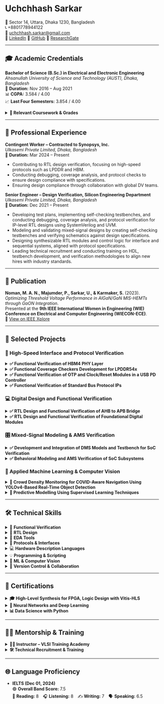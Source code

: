 # Uchchhash Sarkar

📍 Sector 14, Uttara, Dhaka 1230, Bangladesh  
📞 +8801778944122  
📧 uchchhash.sarkar@gmail.com  
🔗 [LinkedIn](https://linkedin.com/in/uchchhash) 
🔗 [GitHub](https://github.com/uchchhash)
🔗 [ResearchGate](https://www.researchgate.net/profile/Uchchhash_Sarkar)

---

## 🎓 Academic Credentials

**Bachelor of Science (B.Sc.) in Electrical and Electronic Engineering**  
*Ahsanullah University of Science and Technology (AUST), Dhaka, Bangladesh*  
📅 **Duration:** Nov 2016 – Aug 2021  
📊 **CGPA:** 3.584 / 4.00  
📈 **Last Four Semesters:** 3.854 / 4.00 

<details>
<summary><strong>📘 Relevant Coursework & Grades</strong></summary>

<ul>
  <li>VLSI I & Lab – A+, A+ (4.00)</li>
  <li>VLSI II & Lab – A+, A+ (4.00)</li>
  <li>Computer Architecture – A+ (4.00)</li>
  <li>Microprocessor & System Design & Lab – A+, A+ (4.00)</li>
  <li>Digital Logic Design – A+ (4.00)</li>
  <li>Digital Signal Processing I & Lab – A+, A+ (4.00)</li>
  <li>Analog Integrated Circuit – A (3.75)</li>
  <li>Project & Thesis – A+ (4.00)</li>
</ul>

</details>



---

## 💼 Professional Experience

**Contingent Worker – Contracted to Synopsys, Inc.**  
*Ulkasemi Private Limited, Dhaka, Bangladesh*  
📅 **Duration:** Mar 2024 – Present  
- Contributing to RTL design verification, focusing on high-speed protocols such as LPDDR and HBM.
- Conducting debugging, coverage analysis, and protocol checks to ensure design compliance with specifications.
- Ensuring design compliance through collaboration with global DV teams.

**Senior Engineer – Design Verification, Silicon Engineering Department**  
*Ulkasemi Private Limited, Dhaka, Bangladesh*  
📅 **Duration:** Dec 2021 – Present  
- Developing test plans, implementing self-checking testbenches, and conducting debugging, coverage analysis, and protocol verification for IP-level RTL designs using SystemVerilog and UVM.
- Modeling and validating mixed-signal designs by creating self-checking testbenches and verifying schematics against design specifications.
- Designing synthesizable RTL modules and control logic for interface and sequential systems, aligned with protocol specifications.
- Leading technical recruitment and conducting training on HDL, testbench development, and verification methodologies to align new hires with industry standards.

---

## 📄 Publication

**Noman, M. A. N., Majumder, P., Sarkar, U., & Karmaker, S.** (2023).  
*Optimizing Threshold Voltage Performance in AlGaN/GaN MIS-HEMTs through GaON Integration*.  
Presented at the **9th IEEE International Women in Engineering (WIE) Conference on Electrical and Computer Engineering (WIECON-ECE)**.  
🔗 [View on IEEE Xplore](https://ieeexplore.ieee.org/document/10456403)

---

## 🧪 Selected Projects

### 🔌 High-Speed Interface and Protocol Verification

<details>
<summary><strong>✅ Functional Verification of HBM4 PHY Layer</strong></summary>

**Organization:** Synopsys Inc  
**Duration:** Jun 2024 – Present  
**Objective:** Implement and verify HBM4 PHY initialization and training sequences for mission mode readiness.  

**Contributions:**  
<ul>
  <li>Implemented key initialization steps, including power-up, clock setup, CSR configuration, and PHY initialization.</li>
  <li>Analyzed specifications to determine correct sequences for lane repair, impedance calibration, and training.</li>
  <li>Debugged and resolved design issues through collaboration with designers.</li>
</ul>  

**Result:** Successfully implemented PHY initialization sequences, resolved critical bugs, and progressed to advanced training sequences as part of the ongoing project.  

</details>


<details>
<summary><strong>✅ Functional Coverage Checkers Development for LPDDR54x</strong></summary>

**Organization:** Synopsys Inc | 📅 Duration: Apr 2024 – Present  
**Objective:** Develop a portable functional coverage checker for LPDDR54x interfaces, ensuring protocol compliance and scalability.  

**Contributions:**  
<ul>
  <li>Implemented illegal bin coverage for LPDDR4 and LPDDR5, focusing on critical scenarios such as frequency changes, low power states, snooping, and sideband operations.</li>
  <li>Developed a modular architecture using macros to support incremental updates and compatibility across DDR/LPDDR IPs, including LPDDR6.</li>
  <li>Designed targeted negative test cases to ensure accurate detection of illegal conditions and enhance protocol compliance validation.</li>
  <li>Currently working on extending coverage for additional scenarios as part of the ongoing project.</li>
</ul>

**Result:** Delivered a scalable and reusable coverage checker, significantly improving verification efficiency for multiple DDR/LPDDR designs.

</details>

<details>
<summary><strong>✅ Functional Verification of OTP and Clock/Reset Modules in a USB PD Controller</strong></summary>

**Organization:** Texas Instruments  
**Objective:** Verify OTP operations and clock/reset functionalities in a USB Power Delivery (PD) controller to ensure compliance with design specifications.  

**Contributions:**  
<ul>
  <li>Verified OTP operations, including read, burn, and standby, achieving comprehensive functional coverage.</li>
  <li>Developed UVM testbench components and implemented SystemVerilog assertions for critical timing and state transitions.</li>
  <li>Debugged clock/reset sequences for power-on reset (POR) and soft reset functionality, resolving design issues collaboratively with the design team.</li>
</ul>

**Result:** Verified OTP and clock/reset functionalities, resolved design bugs, and achieved 100% functional coverage.

</details>

<details>
<summary><strong>✅ Functional Verification of Standard Bus Protocol IPs </strong></summary>

**Organization:** Ulkasemi Internal  
**Objective:** Develop UVM-based environments to verify protocol-specific IPs.  
**Protocols:** APB, AHB, AXI, I2C, SPI, UART  

**Contributions:**  
<ul>
  <li>Extracted design features from specifications and developed testbenches with protocol-specific agents, BFMs (drivers/monitors), test cases, assertions, and coverage plans.</li>
  <li>Implemented constrained random testing and developed corner-case scenarios to validate all functional aspects.</li>
  <li>Verified protocol sequences using SystemVerilog assertions for robustness and compliance.</li>
</ul>

**Result:** Achieved 100% functional and code coverage, ensuring thorough protocol verification and compliance with design specifications.

</details>

### 💻 Digital Design and Functional Verification

<details>
<summary><strong>✅ RTL Design and Functional Verification of AHB to APB Bridge</strong></summary>

**Organization:** Ulkasemi Internal  
**Objective:** Design and verify an AHB to APB protocol bridge to enable communication between high-speed AHB and low-speed APB peripherals in SoC systems.  

**Contributions:**  
<ul>
  <li>Developed RTL for AHB slave and APB master using Verilog, with control FSMs and asynchronous dual-clock FIFOs for CDC (400 MHz ↔ 100 MHz).</li>
  <li>Built a UVM-based testbench with reusable agents, sequencers, monitors, and config classes.</li>
  <li>Created directed and randomized tests for protocol correctness, invalid accesses, and transfer edge cases.</li>
</ul>

**Result:** Verified protocol conversion and CDC logic via simulation; achieved full code and functional coverage.  
*Synthesis and timing closure were not within the scope of this project.*

</details>

<details>
<summary><strong>✅ RTL Design and Functional Verification of Foundational Digital Modules </strong></summary>

**Organization:** Ulkasemi Internal  
**Objective:** Design and verify sequential digital modules using Verilog and SystemVerilog.  
**Modules:** Traffic Light Controller, 4-bit Binary Counter, and Universal Shift Register  

**Contributions:**  
<ul>
  <li>Designed synthesizable RTL for a binary counter, shift register, and FSM-based traffic light controller.</li>
  <li>Built modular testbenches with reusable components; verified functionality using directed and randomized tests with full coverage.</li>
</ul>

**Result:** Completed RTL design and functional verification of all modules, reinforcing skills in FSM design, RTL coding, and SV-based verification.

</details>

### 🎛️ Mixed-Signal Modeling & AMS Verification

<details>
<summary><strong>✅ Development and Integration of DMS Models and Testbench for SoC Verification</strong></summary>

**Organization:** Designer’s Guide  
**Objective:** Develop and integrate DMS models for analog-digital co-simulation.  

**Contributions:**  
<ul>
  <li>Built discrete mixed-signal (DMS) models for blocks such as PLL, PMIC, and data converters using Real-Number Modeling (RNM) and User-Defined Nettypes (UDN).</li>
  <li>Validated analog models against schematics using Verilog-AMS testbenches to ensure functional accuracy.</li>
  <li>Integrated DMS models into a UVM-based testbench for seamless analog-digital verification.</li>
</ul>

**Result:** Delivered validated DMS models and reduced simulation time by 90%, enabling efficient co-simulation and verification.  
Recognized for contributions in the paper "**Advanced UVM-Based Chip Verification Methodologies with Full Analog Functionality.**"

</details>

<details>
<summary><strong>✅ Behavioral Modeling and AMS Verification of SoC Subsystems</strong></summary>

**Organizations:** SigmaSense, ETA Wireless  
**Objective:** To develop and verify analog IPs in a touch controller and a wireless baseband generator using Real-Number Modeling and Verilog-AMS, enabling efficient mixed-signal simulation and seamless integration in SoC subsystems.  

**Contributions:**  
<ul>
  <li>Developed behavioral models for a wide range of analog components—including Power-on Reset (POR), Thermal Shutdown Detect (TSD), Ultra-Low Voltage Detect (UVLO), Bias Circuits, LDO, Bandgap Reference (BGR), Data Converters, Oscillators, and Clock Generators using SystemVerilog RNM and Verilog-AMS.</li>
  <li>Created self-checking Verilog-AMS testbenches to validate model behavior against design specifications and schematic functionality.</li>
  <li>Verified power-up sequences and ensured functional accuracy through mixed-signal co-simulation, enabling seamless SoC subsystem integration.</li>
</ul>

**Result:** Delivered validated RNM models, Verilog-AMS testbenches, and verified schematics, ensuring accurate digital-analog integration, improved AMS verification coverage, and significantly reduced simulation time.

</details>

### 🧠 Applied Machine Learning & Computer Vision

<details>
<summary><strong>🎯 Crowd Density Monitoring for COVID-Aware Navigation Using YOLOv4-Based Real-Time Object Detection </strong></summary>

**Organization:** Ahsanullah University of Science and Technology (**Undergrad Capstone Project**)  
**Objective:** Develop a real-time people detection system using YOLOv4 to monitor crowd density in public spaces and promote safer navigation during the COVID-19 pandemic.  

**Contributions:**  
<ul>
  <li>Trained and optimized a YOLOv4-based deep learning model to detect individuals in video streams.</li>
  <li>Integrated the detection system into a web-based interface for real-time visualization of crowd density.</li>
  <li>Implemented a pipeline for data acquisition, model inference, and user-facing visualization to support social distancing.</li>
</ul>

**Result:** Delivered a fully functional prototype combining deep learning, computer vision, and full-stack web integration, gaining hands-on experience in end-to-end AI system deployment.

</details>

<details>
<summary><strong>🎯 Predictive Modelling Using Supervised Learning Techniques</strong></summary>

**Organization:** Quantum.AI, BD  
**Objective:** Apply supervised machine learning algorithms to solve regression and classification problems using real-world datasets.  

**Contributions:**  
<ul>
  <li>Preprocessed and analyzed datasets (bike sharing, Titanic) using Pandas and Seaborn.</li>
  <li>Built regression and classification models (Linear/Logistic Regression, Random Forest, KNN) with Scikit-learn.</li>
  <li>Evaluated performance with RMSE, R², Accuracy, and visualized model behavior.</li>
</ul>

**Result:** Developed validated ML models and demonstrated end-to-end workflows from data processing to evaluation.

</details>


---

## 🛠️ Technical Skills

<details>
<summary>🧪 <strong>Functional Verification</strong></summary>

- Constraint Random Testbenches  
- Coverage-Driven Verification  
- Assertion-Based Verification (ABV)  
- Co-Simulation  
- Gate-Level Simulation (GLS)  
- Behavioral & Real-Number Modeling (RNM)  
- Mixed-Signal Verification  

</details>

<details>
<summary>🔧 <strong>RTL Design</strong></summary>

- FSM Design  
- Sequential & Combinational Logic Design  
- High-Level Synthesis (HLS)  

</details>

<details>
<summary>🧰 <strong>EDA Tools</strong></summary>

- Cadence (Xcelium, Virtuoso, IMC, vManager)  
- Synopsys (Verdi, VCS)  
- Xilinx (Vivado, Vitis-HLS)  

</details>

<details>
<summary>📡 <strong>Protocols & Interfaces</strong></summary>

- AMBA (APB, AHB, AXI)  
- SPI, I2C, UART  
- DFI, DDR, HBM4 PHY  

</details>

<details>
<summary>💻 <strong>Hardware Description Languages</strong></summary>

- Verilog  
- SystemVerilog  
- SystemVerilog Assertions (SVA)  
- Verilog-AMS  
- UVM  

</details>

<details>
<summary>💡 <strong>Programming & Scripting</strong></summary>

- C++  
- Python  
- Bash  

</details>

<details>
<summary>🤖 <strong>ML & Computer Vision</strong></summary>

- Supervised Learning  
- Neural Networks  
- CNNs (YOLO)  
- Scikit-learn, Matplotlib, Seaborn  

</details>

<details>
<summary>📁 <strong>Version Control & Collaboration</strong></summary>

- Git, Perforce  
- JIRA, Confluence  

</details>


---

## 🧾 Certifications

<details>
<summary><strong>🎓 High-Level Synthesis for FPGA, Logic Design with Vitis-HLS</strong></summary>

*Udemy, 2024* | [Combinational Circuits Certificate](#) | [Sequential Circuits Certificate](#)  
- Gained expertise in designing, debugging, and implementing combinational and sequential circuits on FPGAs using C++.  
- Utilized Xilinx Vitis-HLS and Vivado to generate RTL IPs, develop C-based testbenches, and simulate designs for functional verification.  

</details>

<details>
<summary><strong>🤖 Neural Networks and Deep Learning</strong></summary>

*DeepLearning.AI on Coursera, Sept 2020* | [Certificate](#)  
- Covered deep learning fundamentals, artificial neural networks, backpropagation, and network architectures.  

</details>

<details>
<summary><strong>📊 Data Science with Python</strong></summary>

*Quantum.ai, Bangladesh, June 2021* | [Certificate](#)  
- Explored Python programming, statistics, web scraping, data preprocessing, analysis, and supervised machine learning.  

</details>


---

## 👨‍🏫 Mentorship & Training

<details>
<summary><strong>🧑‍🏫 Instructor – VLSI Training Academy</strong></summary>

*United International University, Dhaka, Bangladesh*  
- Conducted training on HDL, SystemVerilog, and Verilog.  
- Taught RTL design flow covering synthesis, simulation, and verification.  
- Guided students in testbench development and adoption of industry-standard VLSI methodologies.  

</details>

<details>
<summary><strong>🛠️ Technical Recruitment & Training</strong></summary>

*Ulkasemi Private Limited, Dhaka, Bangladesh*  
- Developed recruitment assessments and led technical interviews on SystemVerilog, RTL design, and VLSI fundamentals.  
- Conducted structured onboarding sessions covering HDL, testbench development, and verification flows.  

</details>


---

## 🌐 Language Proficiency

- **IELTS (Dec 01, 2024)**  
  🟢 **Overall Band Score:** 7.5  
  📖 **Reading:** 8 🎧 **Listening:** 8 ✍️ **Writing:** 7 🗣️ **Speaking:** 6.5









